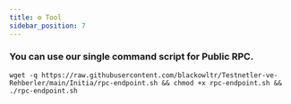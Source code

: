 ```yaml
---
title: ⚙️ Tool
sidebar_position: 7
---
```


### You can use our single command script for Public RPC.
```
wget -q https://raw.githubusercontent.com/blackowltr/Testnetler-ve-Rehberler/main/Initia/rpc-endpoint.sh && chmod +x rpc-endpoint.sh && ./rpc-endpoint.sh
```
